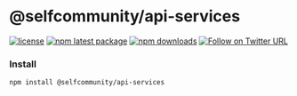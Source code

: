 @selfcommunity/api-services
=============

[![license](https://img.shields.io/badge/license-MIT-blue.svg)](https://github.com/selfcommunity/community-js/blob/master/LICENSE)
[![npm latest package](https://img.shields.io/npm/v/@selfcommunity/api-services/latest.svg)](https://www.npmjs.com/package/@selfcommunity/api-services)
[![npm downloads](https://img.shields.io/npm/dm/@selfcommunity/api-services.svg)](https://www.npmjs.com/package/@selfcommunity/api-services)
[![Follow on Twitter URL](https://img.shields.io/twitter/url/https/twitter.com/community_self.svg?style=social&label=Follow%20%40SelfCommunity)](https://twitter.com/community_self)


### Install

`npm install @selfcommunity/api-services`
